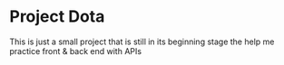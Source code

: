 # Project Dota

This is just a small project that is still in its beginning stage the help me practice front & back end with APIs 